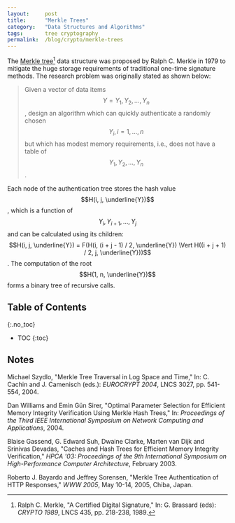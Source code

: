 ```yaml
---
layout:     post
title:      "Merkle Trees"
category:   "Data Structures and Algorithms"
tags:       tree cryptography
permalink:  /blog/crypto/merkle-trees
---
```


The [Merkle tree](http://www.ralphmerkle.com/papers/Certified1979.pdf)[^1] data structure was proposed by Ralph C. Merkle in 1979 to mitigate the huge storage requirements of traditional one-time signature methods. The research problem was originally stated as shown below:

> Given a vector of data items $$Y = Y_{1}, Y_{2}, \dots , Y_{n}$$, design an algorithm which can quickly authenticate a randomly chosen $$Y_{i}, i = 1, \dots , n$$ but which has modest memory requirements, i.e., does not have a table of $$Y_{1}, Y_{2}, \dots , Y_{n}$$.

Each node of the authentication tree stores the hash value $$H(i, j, \underline{Y})$$, which is a function of $$Y_{i}, Y_{i + 1}, \dots , Y_{j}$$ and can be calculated using its children: $$H(i, j, \underline{Y}) = F(H(i, (i + j - 1) / 2, \underline{Y}) \Vert H((i + j + 1) / 2, j, \underline{Y}))$$. The computation of the root $$H(1, n, \underline{Y})$$ forms a binary tree of recursive calls.

<!-- excerpt-end -->

## Table of Contents
{:.no_toc}
* TOC 
{:toc}

## Notes

[^1]: Ralph C. Merkle, "A Certified Digital Signature," In: G. Brassard (eds): *CRYPTO 1989*, LNCS 435, pp. 218-238, 1989.

Michael Szydlo, "Merkle Tree Traversal in Log Space and Time," In: C. Cachin and J. Camenisch (eds.): *EUROCRYPT 2004*, LNCS 3027, pp. 541-554, 2004.

Dan Williams and Emin G&uuml;n Sirer, "Optimal Parameter Selection for Efficient Memory Integrity Verification Using Merkle Hash Trees," In: *Proceedings of the Third IEEE International Symposium on Network Computing and Applications*, 2004.

Blaise Gassend, G. Edward Suh, Dwaine Clarke, Marten van Dijk and Srinivas Devadas, "Caches and Hash Trees for Efficient Memory Integrity Verification," *HPCA '03: Proceedings of the 9th International Symposium on High-Performance Computer Architecture*, February 2003.

Roberto J. Bayardo and Jeffrey Sorensen, "Merkle Tree Authentication of HTTP Responses," *WWW 2005*, May 10-14, 2005, Chiba, Japan.